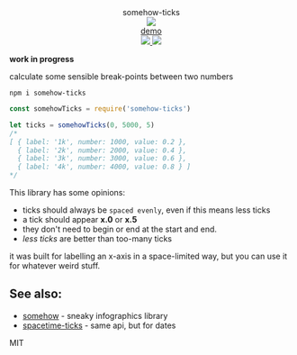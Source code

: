 <div align="center">
  <div>somehow-ticks</div>
  <img src="https://cloud.githubusercontent.com/assets/399657/23590290/ede73772-01aa-11e7-8915-181ef21027bc.png" />
  <div><a href="https://spencermounta.in/somehow-ticks/">demo</a></div>
  <a href="https://npmjs.org/package/somehow-ticks">
    <img src="https://img.shields.io/npm/v/somehow-ticks.svg?style=flat-square" />
  </a>
  <a href="https://unpkg.com/somehow-ticks">
    <img src="https://badge-size.herokuapp.com/spencermountain/somehow-ticks/master/builds/somehow-ticks.min.js" />
  </a>
</div>

**work in progress**

calculate some sensible break-points between two numbers

`npm i somehow-ticks`

```js
const somehowTicks = require('somehow-ticks')

let ticks = somehowTicks(0, 5000, 5)
/*
[ { label: '1k', number: 1000, value: 0.2 },
  { label: '2k', number: 2000, value: 0.4 },
  { label: '3k', number: 3000, value: 0.6 },
  { label: '4k', number: 4000, value: 0.8 } ]
*/
```

This library has some opinions:

- ticks should always be `spaced evenly`, even if this means less ticks
- a tick should appear **x.0** or **x.5**
- they don't need to begin or end at the start and end.
- _less ticks_ are better than too-many ticks

it was built for labelling an x-axis in a space-limited way, but you can use it for whatever weird stuff.

## See also:

- [somehow](https://github.com/spencermountain/somehow) - sneaky infographics library
- [spacetime-ticks](https://github.com/spencermountain/spacetime-ticks) - same api, but for dates

MIT
